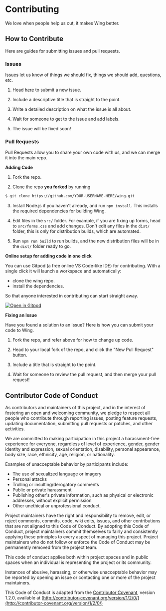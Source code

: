 # Contributing

We love when people help us out, it makes Wing better.


## How to Contribute

Here are guides for submitting issues and pull requests.

### Issues

Issues let us know of things we should fix, things we should add, questions, etc.

1) Head [here](https://github.com/KingPixil/wing/issues/new) to submit a new issue.

2) Include a descriptive title that is straight to the point.

3) Write a detailed description on what the issue is all about.

4) Wait for someone to get to the issue and add labels.

5) The issue will be fixed soon!


### Pull Requests

Pull Requests allow you to share your own code with us, and we can merge it into the main repo.

**Adding Code**

1) Fork the repo.

2) Clone the repo **you forked** by running
```sh
$ git clone https://github.com/YOUR-USERNAME-HERE/wing.git
```

3) Install Node.js if you haven't already, and run `npm install`. This installs the required dependencies for building Wing.

4) Edit files in the `src/` folder. For example, if you are fixing up forms, head to `src/forms.css` and add changes. Don't edit any files in the `dist/` folder, this is only for distribution builds, which are automated.

5) Run `npm run build` to run builds, and the new distribution files will be in the `dist/` folder ready to go.

**Online setup for adding code in one click**

You can use Gitpod (a free online VS Code-like IDE) for contributing. With a single click it will launch a workspace and automatically:

- clone the wing repo.
- install the dependencies.

So that anyone interested in contributing can start straight away.

[![Open in Gitpod](https://gitpod.io/button/open-in-gitpod.svg)](https://gitpod.io/#https://github.com/kbrsh/wing)

**Fixing an Issue**

Have you found a solution to an issue? Here is how you can submit your code to Wing.

1) Fork the repo, and refer above for how to change up code.

1) Head to your local fork of the repo, and click the "New Pull Request" button.

2) Include a title that is straight to the point.

3) Wait for someone to review the pull request, and then merge your pull request!

## Contributor Code of Conduct

As contributors and maintainers of this project, and in the interest of fostering an open and
welcoming community, we pledge to respect all people who contribute through reporting issues,
posting feature requests, updating documentation, submitting pull requests or patches, and other
activities.

We are committed to making participation in this project a harassment-free experience for everyone,
regardless of level of experience, gender, gender identity and expression, sexual orientation,
disability, personal appearance, body size, race, ethnicity, age, religion, or nationality.

Examples of unacceptable behavior by participants include:

* The use of sexualized language or imagery
* Personal attacks
* Trolling or insulting/derogatory comments
* Public or private harassment
* Publishing other's private information, such as physical or electronic addresses, without explicit
  permission
* Other unethical or unprofessional conduct.

Project maintainers have the right and responsibility to remove, edit, or reject comments, commits,
code, wiki edits, issues, and other contributions that are not aligned to this Code of Conduct. By
adopting this Code of Conduct, project maintainers commit themselves to fairly and consistently
applying these principles to every aspect of managing this project. Project maintainers who do not
follow or enforce the Code of Conduct may be permanently removed from the project team.

This code of conduct applies both within project spaces and in public spaces when an individual is
representing the project or its community.

Instances of abusive, harassing, or otherwise unacceptable behavior may be reported by opening an
issue or contacting one or more of the project maintainers.

This Code of Conduct is adapted from the [Contributor Covenant](http://contributor-covenant.org),
version 1.2.0, available at
[http://contributor-covenant.org/version/1/2/0/](http://contributor-covenant.org/version/1/2/0/)
